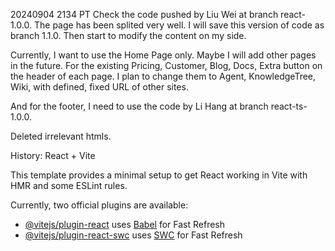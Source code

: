 20240904 2134 PT
Check the code pushed by Liu Wei at branch react-1.0.0.
The page has been splited very well. 
I will save this version of code as branch 1.1.0. Then start to modify the content on my side. 


Currently, I want to use the Home Page only. Maybe I will add other pages in the future. 
For the existing Pricing, Customer, Blog, Docs, Extra button on the header of each page. 
I plan to change them to Agent, KnowledgeTree, Wiki, with defined, fixed URL of other sites. 

And for the footer, I need to use the code by Li Hang at branch react-ts-1.0.0.

Deleted irrelevant htmls. 



History: React + Vite

This template provides a minimal setup to get React working in Vite with HMR and some ESLint rules.

Currently, two official plugins are available:

- [@vitejs/plugin-react](https://github.com/vitejs/vite-plugin-react/blob/main/packages/plugin-react/README.md) uses [Babel](https://babeljs.io/) for Fast Refresh
- [@vitejs/plugin-react-swc](https://github.com/vitejs/vite-plugin-react-swc) uses [SWC](https://swc.rs/) for Fast Refresh
